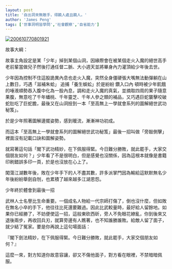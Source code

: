 ```yaml
---
layout: post
title: '自出洞來無敵手，得饒人處且饒人。'
author: 'James Peng'
tags: ['世事洞明皆學問','社會觀察','自省能力']
---
```


[![200610770801921](http://nothing.tw/img/9e3700c96169_F89/200610770801921_thumb.jpg "200610770801921")](http://nothing.tw/img/9e3700c96169_F89/200610770801921.jpg)

故事大綱：

故事主角設定是某「少年」掉到某個山洞，因緣際會在被某個走火入魔的絕世高手老前輩當做兒子然後打通任督二脈、大小週天並將畢身內力灌頂給少年後去世。

少年因為控制不住這股詭異內息也走火入魔，突然全身僵硬張大嘴無法動彈躺在山上數日，巧遇「滋補朱蛤」
追捕「養生蜈蚣」於是紛紛 鑽入口內
頓時被少年飢餓的唾液順勢吞入腹中化為一股內息，調和走火入魔的真氣，並摘取四周的果子隨意果腹，無意吃了千年蟠桃、千年靈芝、千年人參之類的補品，又巧遇巨蛇襲擊咬破蛇肚吃了巨蛇膽，最後又在山洞撿到一本「至高無上一學就會系列的圖解絕世武功秘笈」。

於是少年照著圖解邊擺姿勢，感到暖流，漸漸神功初成。

而這本「至高無上一學就會系列的圖解絕世武功秘笈」最後一招叫做「旁敲側擊」裡面沒有記載口訣和圖解姿勢。

就寫著這句話「閣下武功精妙，在下佩服得緊。今日難分勝敗，就此罷手，大家交個朋友如何？」少年看了不是很明白，但是感覺也沒關係，因為這根本就像是書籍印刷錯誤多印一頁，於是也沒放在心上了。

闖蕩江湖數年後，敗在少年手下的人不盡其數，許多派掌門因為輸給這默默無名少年後紛紛舉劍自刎，也累積了越來越多江湖恩怨。

少年終於體會到最後一招

武林人士名譽比生命重要。一個成名人物給一代宗師打傷了，倒也沒什麼，但如敗在無名小卒的手下，他往往比死還要難過。因此比武較量時，最好給人留餘地。如果你已經勝了，不妨便使這一招，這般東砍西斫，旁人不免眼花繚亂，你到後來又退後兩步，再收回兵刃，就算旁邊有人瞧著，也不知誰勝誰敗。給敵人留了面子，就少結了冤家。要是你再說上這句場面話：

『閣下劍法精妙，在下佩服得緊。今日難分勝敗，就此罷手，大家交個朋友如何？』

這麼一來，對方知道你故意容讓，卻又不傷他面子，對方看在眼裡，不禁暗暗佩服。

